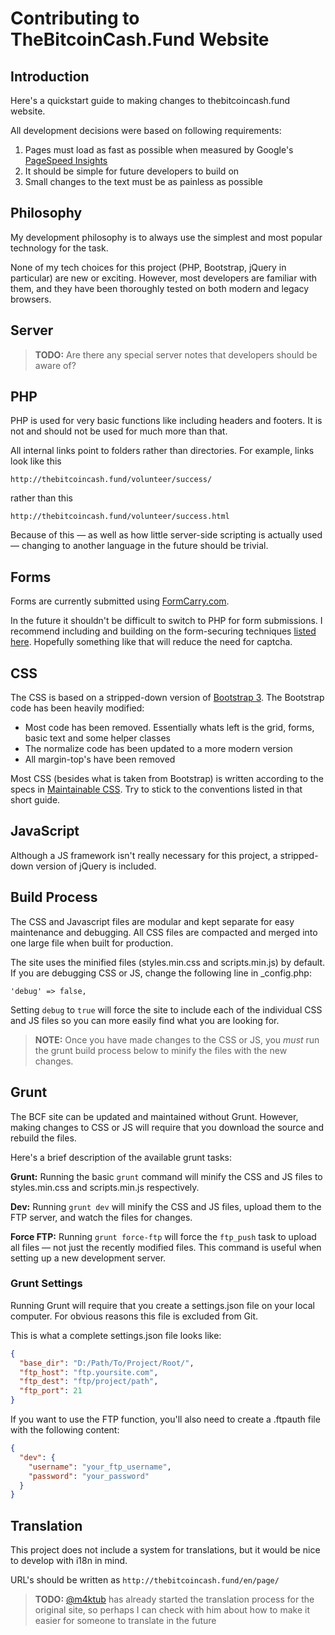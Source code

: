 Contributing to TheBitcoinCash.Fund Website
=======================

## Introduction

Here's a quickstart guide to making changes to thebitcoincash.fund website.

All development decisions were based on following requirements:

1. Pages must load as fast as possible when measured by Google's [PageSpeed Insights](https://developers.google.com/speed/pagespeed/insights/)
1. It should be simple for future developers to build on
1. Small changes to the text must be as painless as possible


## Philosophy

My development philosophy is to always use the simplest and most popular technology for the task.

None of my tech choices for this project (PHP, Bootstrap, jQuery in particular) are new or exciting. However, most developers are familiar with them, and they have been thoroughly tested on both modern and legacy browsers.


## Server

> **TODO:** Are there any special server notes that developers should be aware of?


## PHP

PHP is used for very basic functions like including headers and footers. It is not and should not be used for much more than that.


All internal links point to folders rather than directories. For example, links look like this

```
http://thebitcoincash.fund/volunteer/success/
```

rather than this

```
http://thebitcoincash.fund/volunteer/success.html
```

Because of this — as well as how little server-side scripting is actually used — changing to another language in the future should be trivial.


## Forms

Forms are currently submitted using [FormCarry.com](https://formcarry.com/).

In the future it shouldn't be difficult to switch to PHP for form submissions. I recommend including and building on the form-securing techniques [listed here](https://css-tricks.com/serious-form-security/). Hopefully something like that will reduce the need for captcha.



## CSS

The CSS is based on a stripped-down version of [Bootstrap 3](https://getbootstrap.com/docs/3.3/). The Bootstrap code has been heavily modified:

- Most code has been removed. Essentially whats left is the grid, forms, basic text and some helper classes
- The normalize code has been updated to a more modern version
- All margin-top's have been removed

Most CSS (besides what is taken from Bootstrap) is  written according to the specs in [Maintainable CSS](https://maintainablecss.com/). Try to stick to the conventions listed in that short guide.


## JavaScript

Although a JS framework isn't really necessary for this project, a stripped-down version of jQuery is included.


## Build Process

The CSS and Javascript files are modular and kept separate for easy maintenance and debugging. All CSS files are compacted and merged into one large file when built for production.

The site uses the minified files (styles.min.css and scripts.min.js) by default. If you are debugging CSS or JS, change the following line in _config.php:

```
'debug' => false,
```

Setting `debug` to `true` will force the site to include each of the individual CSS and JS files so you can more easily find what you are looking for.

> **NOTE:** Once you have made changes to the CSS or JS, you *must* run the grunt build process below to minify the files with the new changes.


## Grunt

The BCF site can be updated and maintained without Grunt. However, making changes to CSS or JS will require that you download the source and rebuild the files.

Here's a brief description of the available grunt tasks:

**Grunt:** Running the basic `grunt` command will minify the CSS and JS files to styles.min.css and scripts.min.js respectively.

**Dev:** Running `grunt dev` will minify the CSS and JS files, upload them to the FTP server, and watch the files for changes.

**Force FTP:** Running `grunt force-ftp` will force the `ftp_push` task to upload all files — not just the recently modified files. This command is useful when setting up a new development server.


### Grunt Settings

Running Grunt will require that you create a settings.json file on your local computer. For obvious reasons this file is excluded from Git.

This is what a complete settings.json file looks like:

```json
{
  "base_dir": "D:/Path/To/Project/Root/",
  "ftp_host": "ftp.yoursite.com",
  "ftp_dest": "ftp/project/path",
  "ftp_port": 21
}

```

If you want to use the FTP function, you'll also need to create a .ftpauth file with the following content:

```json
{
  "dev": {
    "username": "your_ftp_username",
    "password": "your_password"
  }
}
```


## Translation

This project does not include a system for translations, but it would be nice to develop with i18n in mind.

URL's should be written as  `http://thebitcoincash.fund/en/page/`

> **TODO:** [@m4ktub](https://github.com/m4ktub) has already started the translation process for the original site, so perhaps I can check with him about how to make it easier for someone to translate in the future




